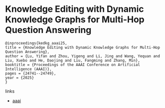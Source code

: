 # Knowledge Editing with Dynamic Knowledge Graphs for Multi-Hop Question Answering

```
@inproceedings{kedkg_aaai25,
title = {Knowledge Editing with Dynamic Knowledge Graphs for Multi-Hop Question Answering},
author = {Lu, Yifan and Zhou, Yigeng and Li, Jing and Wang, Yequan and Liu, Xuebo and He, Daojing and Liu, Fangming and Zhang, Min},
booktitle = {Proceedings of the AAAI Conference on Artificial Intelligence (AAAI)},
pages = {24741--24749},
year = {2025}
}
```

links
- [aaai](https://ojs.aaai.org/index.php/AAAI/article/view/34655)
